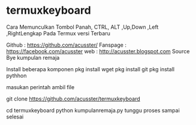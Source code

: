 # termuxkeyboard
Cara Memunculkan Tombol Panah, CTRL, ALT ,Up,Down ,Left ,RightLengkap Pada Termux versi Terbaru


<!---[Sumber Coding Source Create Bye]-->
Github : https://github.com/acusster/
Fanspage :  https://facebook.com/acusster
web : http://acusster.blogspot.com
Source Bye kumpulan remaja
<!---[Sumber Coding Source Create Bye]-->


Install beberapa komponen
pkg install wget
pkg install git
pkg install pythhon


masukan perintah ambil file

git clone https://github.com/acusster/termuxkeyboard

cd termuxkeyboard
python kumpulanremaja.py
tunggu proses sampai selesai
